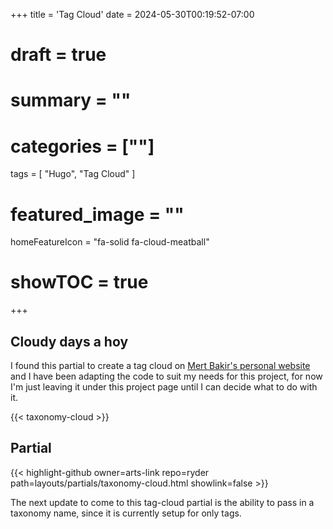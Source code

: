+++
title = 'Tag Cloud'
date = 2024-05-30T00:19:52-07:00
# draft = true
# summary = ""
# categories = [""]
tags = [
  "Hugo",
  "Tag Cloud"
  ]
# featured_image = ""
homeFeatureIcon = "fa-solid fa-cloud-meatball"
# showTOC = true
+++

## Cloudy days a hoy
I found this partial to create a tag cloud on [Mert Bakir's personal website](https://mertbakir.gitlab.io/hugo/tag-cloud-in-hugo/) and I have been adapting the code to suit my needs for this project, for now I'm just leaving it under this project page until I can decide what to do with it.

{{< taxonomy-cloud >}}

<!--more-->

## Partial 
{{< highlight-github owner=arts-link repo=ryder path=layouts/partials/taxonomy-cloud.html showlink=false  >}}

The next update to come to this tag-cloud partial is the ability to pass in a taxonomy name, since it is currently setup for only tags.